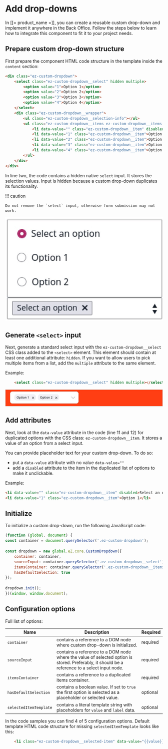 # Add drop-downs

In [[= product_name =]], you can create a reusable custom drop-down and implement it anywhere in the Back Office.
Follow the steps below to learn how to integrate this component to fit it to your project needs.

## Prepare custom drop-down structure

First prepare the component HTML code structure in the template inside the `content` section:

```html hl_lines="2 11 12"
<div class="ez-custom-dropdown">
    <select class="ez-custom-dropdown__select" hidden multiple>
        <option value="1">Option 1</option>
        <option value="2">Option 2</option>
        <option value="3">Option 3</option>
        <option value="4">Option 4</option>
    </select>
    <div class="ez-custom-dropdown__wrapper">
        <ul class="ez-custom-dropdown__selection-info"></ul>
        <ul class="ez-custom-dropdown__items ez-custom-dropdown__items--hidden">
            <li data-value="" class="ez-custom-dropdown__item" disabled>Select an option</li>
            <li data-value="1" class="ez-custom-dropdown__item">Option 1</li>
            <li data-value="2" class="ez-custom-dropdown__item">Option 2</li>
            <li data-value="3" class="ez-custom-dropdown__item">Option 3</li>
            <li data-value="4" class="ez-custom-dropdown__item">Option 4</li>
        </ul>
    </div>
</div>
```

In line two, the code contains a hidden native `select` input. It stores the selection values.
Input is hidden because a custom drop-down duplicates its functionality.

!!! caution

    Do not remove the `select` input, otherwise form submission may not work.

![Dropdown expanded state](img/dropdown_expanded_state.jpg)

## Generate `<select>` input

Next, generate a standard select input with the `ez-custom-dropdown__select` CSS class added to the `<select>` element.
This element should contain at least one additional attribute: `hidden`. 
If you want to allow users to pick multiple items from a list, add the `multiple` attribute to the same element.

Example:

```html
    <select class="ez-custom-dropdown__select" hidden multiple></select>
```

![Drop-down multiple selection](img/dropdown_multiple_selection.jpg)

## Add attributes

Next, look at the `data-value` attribute in the code (line 11 and 12) for duplicated options with the CSS class: `ez-custom-dropdown__item`.
It stores a value of an option from a select input.

You can provide placeholder text for your custom drop-down. To do so:

- put a `data-value` attribute with no value `data-value=""`
- add a `disabled` attribute to the item in the duplicated list of options to make it unclickable.


Example:  
 
```html
<li data-value="" class="ez-custom-dropdown__item" disabled>Select an option</li>
<li data-value="1" class="ez-custom-dropdown__item">Option 1</li>
```

## Initialize

To initialize a custom drop-down, run the following JavaScript code:

```javascript
(function (global, document) {
const container = document.querySelector('.ez-custom-dropdown');

const dropdown = new global.eZ.core.CustomDropdown({
    container: container,
    sourceInput: container.querySelector('.ez-custom-dropdown__select'),
    itemsContainer: container.querySelector('.ez-custom-dropdown__items'),
    hasDefaultSelection: true
});

dropdown.init();
})(window, window.document);
```

## Configuration options

Full list of options:

|Name|Description|Required|
|----|-----------|--------|
|`container`|contains a reference to a DOM node where custom drop-down is initialized.|required|
|`sourceInput`|contains a reference to a DOM node where the value of selected option is stored. Preferably, it should be a reference to a select input node.|required|
|`itemsContainer`|contains a reference to a duplicated items container.|required|
|`hasDefaultSelection`|contains a boolean value. If set to `true` the first option is selected as a placeholder or selected value.|optional|
|`selectedItemTemplate`|contains a literal template string with placeholders for `value` and `label` data.|optional|

In the code samples you can find 4 of 5 configuration options.
Default template HTML code structure for missing `selectedItemTemplate` looks like this:

```html
    <li class="ez-custom-dropdown__selected-item" data-value="{{value}}">{{label}}<span class="${CLASS_REMOVE_SELECTION}"></span></li>
```
